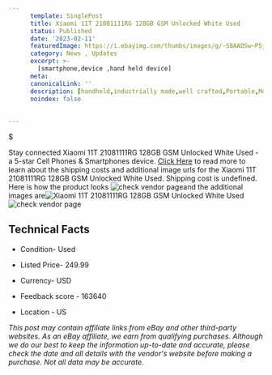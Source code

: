 ```yaml
---
      template: SinglePost
      title: Xiaomi 11T 21081111RG 128GB GSM Unlocked White Used
      status: Published
      date: '2023-02-11'
      featuredImage: https://i.ebayimg.com/thumbs/images/g/-S8AAOSw~P5j5BiG/s-l225.jpg
      category: News , Updates
      excerpt: >-
        [smartphone,device ,hand held device]
      meta:
      canonicalLink: ''
      description: [handheld,industrially made,well crafted,Portable,Mobile,Compact,Convenient,Lightweight,Maneuverable,Man-portable,Miniature,Carriable,Hand-held,Light,Holdable,Transportable,Mobile device,Pocket-sized,On-the-go,Wireless,Cordless,Compact size,Convenient size, smartphone,device ,hand held device]
      noindex: false
      
        
---
```

$

Stay connected Xiaomi 11T 21081111RG 128GB GSM Unlocked White Used - a 5-star Cell Phones & Smartphones device. [Click Here](https://www.ebay.com/itm/394453376719?hash=item5bd740decf%3Ag%3A-S8AAOSw%7EP5j5BiG&mkevt=1&mkcid=1&mkrid=711-53200-19255-0&campid=%253CePNCampaignId%253E&customid=%253CreferenceId%253E&toolid=10049) to read more to learn about the shipping costs and additional image urls for the Xiaomi 11T 21081111RG 128GB GSM Unlocked White Used. Shipping cost is undefined. Here is how the product looks ![check vendor page](https://i.ebayimg.com/thumbs/images/g/-S8AAOSw~P5j5BiG/s-l225.jpg)and the additional images are![Xiaomi 11T 21081111RG 128GB GSM Unlocked White Used](https://i.ebayimg.com/images/g/-S8AAOSw~P5j5BiG/s-l1600.jpg)![check vendor page](https://origin-galleryplus.ebayimg.com/ws/web/394453376719_2_0_1/225x225.jpg,https://origin-galleryplus.ebayimg.com/ws/web/394453376719_3_0_1/225x225.jpg,https://origin-galleryplus.ebayimg.com/ws/web/394453376719_4_0_1/225x225.jpg,https://origin-galleryplus.ebayimg.com/ws/web/394453376719_5_0_1/225x225.jpg,https://origin-galleryplus.ebayimg.com/ws/web/394453376719_6_0_1/225x225.jpg)



 ## Technical Facts 



     
      

 - Condition- Used 


      

 - Listed Price- 249.99 


      

 - Currency- USD 


      

 - Feedback score - 163640 


      

 - Location - US 


      
      

 *_This post may contain affiliate links from eBay and other third-party websites. As an eBay affiliate, we earn from qualifying purchases. Although we do our best to keep the information up-to-date and accurate, please check the date and all details with the vendor's website before making a purchase. Not all data may be accurate._*






